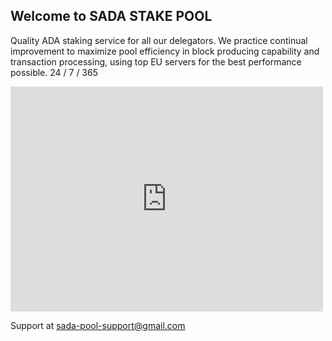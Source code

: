 ## Welcome to SADA STAKE POOL
Quality ADA staking service for all our delegators.
We practice continual improvement to maximize pool efficiency in block producing capability and transaction processing,
using top EU servers for the best performance possible.
24 / 7 / 365

<iframe width="500" height="360" frameborder="0" src="https://js.adapools.org/widget-dark.html?pool=96d0f66d7370996d0a1fc9c78828ea87f04e6c140e3e7649f9b2b76a"><a href="https://adapools.org/pool/96d0f66d7370996d0a1fc9c78828ea87f04e6c140e3e7649f9b2b76a">Detail</a></iframe>

Support at sada-pool-support@gmail.com

